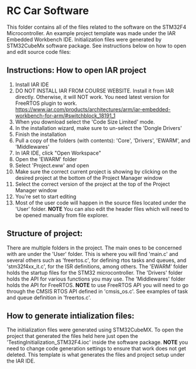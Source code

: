 # RC Car Software

This folder contains all of the files related to the software on the STM32F4 Microcontroller. An example project 
template was made under the IAR Embedded Workbench IDE. Initialization files were generated by STM32CubeMx software package.
See instructions below on how to open and edit source code files:

## Instructions: How to open IAR project
1. Install IAR IDE
2. DO NOT INSTALL IAR FROM COURSE WEBSITE. Install it from IAR directly. Otherwise, it will NOT work. You need latest version
    for FreeRTOS plugin to work. https://www.iar.com/products/architectures/arm/iar-embedded-workbench-for-arm/#switchblock_18191_1
3. When you download select the 'Code Size Limited' mode.
4. In the installation wizard, make sure to un-select the 'Dongle Drivers' 
5. Finish the installation
6. Pull a copy of the folders (with contents): 'Core', 'Drivers', 'EWARM', and 'Middlewares'
7. In IAR IDE, click "Open Workspace"
8. Open the 'EWARM' folder
9. Select 'Project.eww' and open
10. Make sure the correct current project is showing by clicking on the desired project at the bottom of the Project Manager window
11. Select the correct version of the project at the top of the Project Manager window
12. You're set to start editing
13. Most of the user code will happen in the source files located under the 'User' folder. **NOTE** You can also edit the header
    files which will need to be opened manually from file explorer. 

## Structure of project:
There are multiple folders in the project. The main ones to be concerned with are under the 'User' folder. This is where you will 
find 'main.c' and several others such as 'freertos.c', for defining rtos tasks and queues, and 'stm32f4xx_it.c', for the ISR
definitions, among others. The 'EWARM' folder holds the startup files for the STM32 microcontroller. The 'Drivers' folder holds
the API for various functions you may use. The 'Middlewares' folder holds the API for FreeRTOS. **NOTE** to use FreeRTOS API you will 
need to go through the CMSIS RTOS API defined in 'cmsis_os.c'. See examples of task and queue definition in 'freertos.c'. 

## How to generate intialization files:
The initialization files were generated using STM32CubeMX. To open the project that generated the files held here just open
the 'TestingInitialization_STM32F4.ioc' inside the software package. **NOTE** you need to change code generation settings to 
ensure that work does not get deleted. This template is what generates the files and project setup under the IAR IDE. 
